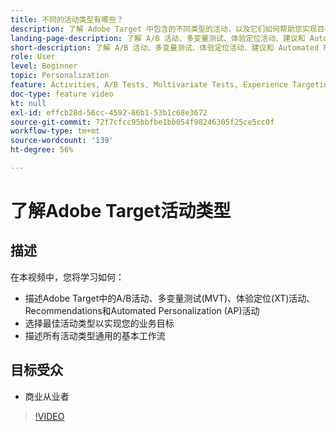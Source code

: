 ```yaml
---
title: 不同的活动类型有哪些？
description: 了解 Adobe Target 中包含的不同类型的活动，以及它们如何帮助您实现目标。观看本视频，了解 A/B 活动、多变量测试 (MVT)、体验定位 (XT) 活动、推荐和自动个性化 (AP) 活动的基础知识。
landing-page-description: 了解 A/B 活动、多变量测试、体验定位活动、建议和 Automated Personalization 活动的基础知识。
short-description: 了解 A/B 活动、多变量测试、体验定位活动、建议和 Automated Personalization 活动的基础知识。
role: User
level: Beginner
topic: Personalization
feature: Activities, A/B Tests, Multivariate Tests, Experience Targeting, Recommendations, Automated Personalization, Visual Experience Composer (VEC)
doc-type: feature video
kt: null
exl-id: effcb28d-56cc-4592-86b1-53b1c68e3672
source-git-commit: 72f7cfcc95bbfbe1bb054f98246305f25ce5cc0f
workflow-type: tm+mt
source-wordcount: '139'
ht-degree: 56%

---
```


# 了解Adobe Target活动类型

## 描述

在本视频中，您将学习如何：

* 描述Adobe Target中的A/B活动、多变量测试(MVT)、体验定位(XT)活动、Recommendations和Automated Personalization (AP)活动
* 选择最佳活动类型以实现您的业务目标
* 描述所有活动类型通用的基本工作流

## 目标受众

* 商业从业者

>[!VIDEO](https://video.tv.adobe.com/v/17386/?quality=12)
